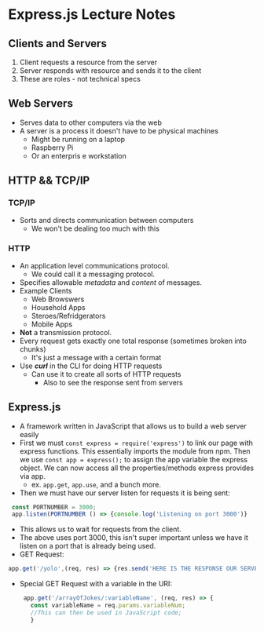 # Express.js Lecture Notes

## Clients and Servers
1. Client requests a resource from the server
2. Server responds with resource and sends it to the client
  1. These are roles - not technical specs

## Web Servers
- Serves data to other computers via the web
- A server is a process it doesn't have to be physical machines
  - Might be running on a laptop
  - Raspberry Pi
  - Or an enterpris e workstation

## HTTP && TCP/IP
### TCP/IP
- Sorts and directs communication between computers
  - We won't be dealing too much with this
### HTTP
- An application level communications protocol.
  - We could call it a messaging protocol.
- Specifies allowable *metadata* and *content* of messages.
- Example Clients
  - Web Browswers
  - Household Apps
  - Steroes/Refridgerators
  - Mobile Apps
- **Not** a transmission protocol.
- Every request gets exactly one total response (sometimes broken into chunks)
  - It's just a message with a certain format
- Use **_curl_** in the CLI for doing HTTP requests
  - Can use it to create all sorts of HTTP requests
    - Also to see the response sent from servers
## Express.js
- A framework written in JavaScript that allows us to build a web server easily
- First we must `const express = require('express')` to link our page with express functions. This essentially imports the module from npm. Then we use `const app = express();` to assign the app variable the express object. We can now access all the properties/methods express provides via app.
  - ex. `app.get`, `app.use`, and a bunch more.
- Then we must have our server listen for requests it is being sent:
```javascript
 const PORTNUMBER = 3000;
 app.listen(PORTNUMBER () => {console.log('Listening on port 3000')}
```
- This allows us to wait for requests from the client.
- The above uses port 3000, this isn't super important unless we have it listen on a port that is already being used.
- GET Request:
```javascript
app.get('/yolo',(req, res) => {res.send('HERE IS THE RESPONSE OUR SERVER WILL SEND, THIS CAN BE ANYTHING: A FILE, TEXT, ETC')}
```
- Special GET Request with a variable in the URI:
  ```javascript
   app.get('/arrayOfJokes/:variableName', (req, res) => {
     const variableName = req.params.variableNum;
     //This can then be used in JavaScript code;
     }
  ```




